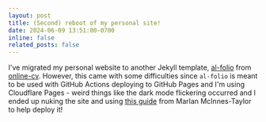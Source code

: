 ```yaml
---
layout: post
title: (Second) reboot of my personal site!
date: 2024-06-09 13:51:00-0700
inline: false
related_posts: false
---
```


I've migrated my personal website to another Jekyll template, [al-folio](https://github.com/alshedivat/al-folio) from [online-cv](https://github.com/sharu725/online-cv). However, this came with some difficulties since `al-folio` is meant to be used with GitHub Actions deploying to GitHub Pages and I'm using Cloudflare Pages - weird things like the dark mode flickering occurred and I ended up nuking the site and using [this guide](https://www.mmcinnestaylor.com/blog/2024/al-folio-cloudflare/) from Marlan McInnes-Taylor to help deploy it!

